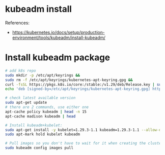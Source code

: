 
# kubeadm install

References:
- https://kubernetes.io/docs/setup/production-environment/tools/kubeadm/install-kubeadm/

# Install kubeadm package

```bash
# add k8s repo
sudo mkdir -p /etc/apt/keyrings &&
sudo rm -f /etc/apt/keyrings/kubernetes-apt-keyring.gpg &&
curl -fsSL https://pkgs.k8s.io/core:/stable:/v1.29/deb/Release.key | sudo gpg --dearmor -o /etc/apt/keyrings/kubernetes-apt-keyring.gpg &&
echo 'deb [signed-by=/etc/apt/keyrings/kubernetes-apt-keyring.gpg] https://pkgs.k8s.io/core:/stable:/v1.29/deb/ /' | sudo tee /etc/apt/sources.list.d/kubernetes.list

# check latest available version
sudo apt-get update
# there are 2 commands, use either one
apt-cache policy kubeadm | head -n 15
apt-cache madison kubeadm | head

# Install kubeadm+kubelet:
sudo apt-get install -y kubelet=1.29.3-1.1 kubeadm=1.29.3-1.1 --allow-downgrades --allow-change-held-packages &&
sudo apt-mark hold kubelet kubeadm

# Pull images so you don't have to wait for it when creating the cluster:
sudo kubeadm config images pull
```
